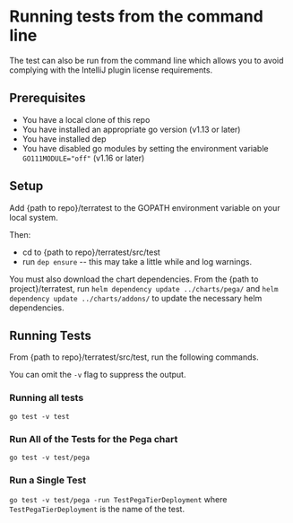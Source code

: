 # Running tests from the command line

The test can also be run from the command line which allows you to avoid complying with the IntelliJ plugin license requirements.

## Prerequisites
- You have a local clone of this repo
- You have installed an appropriate go version (v1.13 or later)
- You have installed dep
- You have disabled go modules by setting the environment variable `GO111MODULE="off"` (v1.16 or later)

## Setup
Add {path to repo}/terratest to the GOPATH environment variable on your local system.

Then:
- cd to {path to repo}/terratest/src/test
- run `dep ensure` -- this may take a little while and log warnings.

You must also download the chart dependencies. From the {path to project}/terratest, run `helm dependency update ../charts/pega/` and `helm dependency update ../charts/addons/` to update the necessary helm dependencies.

## Running Tests

From {path to repo}/terratest/src/test, run the following commands. 

You can omit the `-v` flag to suppress the output.

### Running all tests
`go test -v test`

### Run All of the Tests for the Pega chart
`go test -v test/pega`

### Run a Single Test
`go test -v test/pega -run TestPegaTierDeployment` where `TestPegaTierDeployment` is the name of the test.
